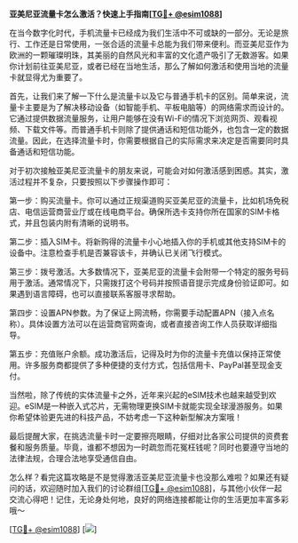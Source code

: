 **亚美尼亚流量卡怎么激活？快速上手指南[[TG💪+ @esim1088](https://t.me/s/esim1088)]**

在当今数字化时代，手机流量卡已经成为我们生活中不可或缺的一部分。无论是旅行、工作还是日常使用，一张合适的流量卡总能为我们带来便利。而亚美尼亚作为欧洲的一颗璀璨明珠，其美丽的自然风光和丰富的文化遗产吸引了无数游客。如果你计划前往亚美尼亚，或者已经在当地生活，那么了解如何激活和使用当地的流量卡就显得尤为重要了。

首先，让我们来了解一下什么是流量卡以及它与普通手机卡的区别。简单来说，流量卡主要是为了解决移动设备（如智能手机、平板电脑等）的网络需求而设计的。它通过提供数据流量服务，让用户能够在没有Wi-Fi的情况下浏览网页、观看视频、下载文件等。而普通手机卡则除了提供通话和短信功能外，也包含一定的数据流量。因此，在选择流量卡时，你需要根据自己的实际需求来决定是否需要同时具备通话和短信功能。

对于初次接触亚美尼亚流量卡的朋友来说，可能会对如何激活感到困惑。其实，激活过程并不复杂，只要按照以下步骤操作即可：

第一步：购买流量卡。你可以通过正规渠道购买亚美尼亚的流量卡，比如机场免税店、电信运营商营业厅或在线电商平台。确保所选卡支持你所在国家的SIM卡格式，并且包装内附有清晰的说明书。

第二步：插入SIM卡。将新购得的流量卡小心地插入你的手机或其他支持SIM卡的设备中。注意检查手机是否兼容该卡，并确认已关闭飞行模式。

第三步：拨号激活。大多数情况下，亚美尼亚的流量卡会附带一个特定的服务号码用于激活。通常情况下，只需拨打这个号码并按照语音提示完成身份验证即可。如果遇到语言障碍，也可以直接联系客服寻求帮助。

第四步：设置APN参数。为了保证上网流畅，你需要手动配置APN（接入点名称）。具体设置方法可以在运营商官网查询，或者直接咨询工作人员获取详细指导。

第五步：充值账户余额。成功激活后，记得及时为你的流量卡充值以保持正常使用。许多服务商都提供了多种便捷的支付方式，包括信用卡、PayPal甚至现金支付。

当然啦，除了传统的实体流量卡之外，近年来兴起的eSIM技术也越来越受到欢迎。eSIM是一种嵌入式芯片，无需物理更换SIM卡就能实现全球漫游服务。如果你希望体验更先进的科技产品，不妨考虑一下这种新型解决方案哦！

最后提醒大家，在挑选流量卡时一定要擦亮眼睛，仔细对比各家公司提供的资费套餐和服务质量。毕竟，谁都不想因为一时疏忽而花冤枉钱呢？同时也要遵守当地的法律法规，合理合法地享受通信自由。

怎么样？看完这篇攻略是不是觉得激活亚美尼亚流量卡也没那么难啦？如果还有疑问的话，欢迎随时加入我们的讨论群组[[TG💪+ @esim1088](https://t.me/s/esim1088)]，与其他小伙伴一起交流心得吧！记住，无论身处何地，良好的网络连接都能让你的生活更加丰富多彩哦～

[[TG💪+ @esim1088](https://t.me/s/esim1088)] [![](https://i.postimg.cc/4NQfJmqS/Snipaste-2025-05-13-00-14-12.png)]